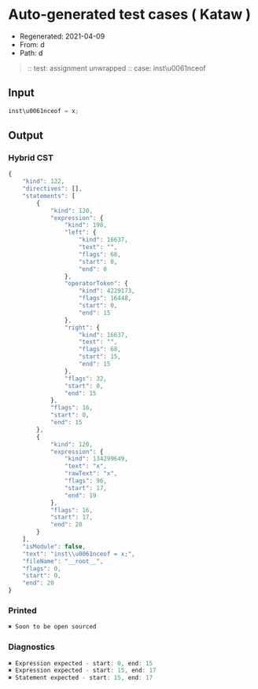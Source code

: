 # Auto-generated test cases ( Kataw )
- Regenerated: 2021-04-09
- From: d
- Path: d
> :: test: assignment unwrapped
> :: case: inst\u0061nceof
## Input

`````js
inst\u0061nceof = x;
`````

## Output

### Hybrid CST

```javascript
{
    "kind": 122,
    "directives": [],
    "statements": [
        {
            "kind": 120,
            "expression": {
                "kind": 198,
                "left": {
                    "kind": 16637,
                    "text": "",
                    "flags": 68,
                    "start": 0,
                    "end": 0
                },
                "operatorToken": {
                    "kind": 4229173,
                    "flags": 16448,
                    "start": 0,
                    "end": 15
                },
                "right": {
                    "kind": 16637,
                    "text": "",
                    "flags": 68,
                    "start": 15,
                    "end": 15
                },
                "flags": 32,
                "start": 0,
                "end": 15
            },
            "flags": 16,
            "start": 0,
            "end": 15
        },
        {
            "kind": 120,
            "expression": {
                "kind": 134299649,
                "text": "x",
                "rawText": "x",
                "flags": 96,
                "start": 17,
                "end": 19
            },
            "flags": 16,
            "start": 17,
            "end": 20
        }
    ],
    "isModule": false,
    "text": "inst\\u0061nceof = x;",
    "fileName": "__root__",
    "flags": 0,
    "start": 0,
    "end": 20
}
```

### Printed

```javascript
✖ Soon to be open sourced
```

### Diagnostics

```javascript
✖ Expression expected - start: 0, end: 15
✖ Expression expected - start: 15, end: 17
✖ Statement expected - start: 15, end: 17

```

